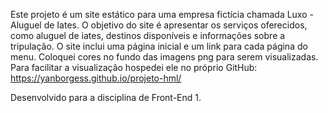 Este projeto é um site estático para uma empresa fictícia chamada Luxo - Aluguel de Iates. 
O objetivo do site é apresentar os serviços oferecidos, como aluguel de iates, destinos disponíveis e informações sobre a tripulação. O site inclui uma página inicial e um link para cada página do menu.
Coloquei cores no fundo das imagens png para serem visualizadas.
Para facilitar a visualização hospedei ele no próprio GitHub: https://yanborgess.github.io/projeto-hml/

Desenvolvido para a disciplina de Front-End 1.
